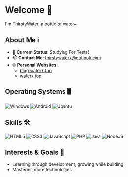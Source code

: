 # Welcome 🍞

I'm ThirstyWater, a bottle of water~

## About Me ℹ️

- 🌱 **Current Status**: Studying For Tests!
- 📫 **Contact Me**: thirstywaterx@outlook.com
- 🌐 **Personal Websites**:  
  - [blog.waterx.top](https://blog.waterx.top)  
  - [waterx.top](https://waterx.top)  

## Operating Systems 🖥️

![Windows](https://img.shields.io/badge/Windows-10-0078D6?style=flat-square&logo=windows&logoColor=white)   ![Android](https://img.shields.io/badge/Android-12-3DDC84?style=flat-square&logo=android&logoColor=white)   ![Ubuntu](https://img.shields.io/badge/Ubuntu-Latest-E95420?style=flat-square&logo=ubuntu&logoColor=white)  

## Skills 🛠️

![HTML5](https://img.shields.io/badge/HTML-5-E34F26?style=flat-square&logo=html5&logoColor=white)   ![CSS3](https://img.shields.io/badge/CSS-3-1572B6?style=flat-square&logo=css3&logoColor=white)   ![JavaScript](https://img.shields.io/badge/JavaScript-ES6+-F7DF1E?style=flat-square&logo=javascript&logoColor=white)   ![PHP](https://img.shields.io/badge/PHP-7+-777BB4?style=flat-square&logo=php&logoColor=white)   ![Java](https://img.shields.io/badge/Java-Latest-007396?style=flat-square&logo=java&logoColor=white) ![NodeJS](https://img.shields.io/badge/NodeJS-v22-4c1?style=flat-square&logo=java&logoColor=green)

## Interests & Goals 🎯

- Learning through development, growing while building  
- Mastering more technologies
